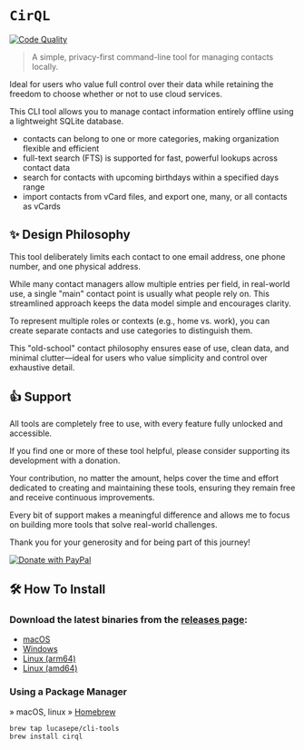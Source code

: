 # `CirQL`

[![Code Quality](https://img.shields.io/badge/Code_Quality-A+-brightgreen?style=for-the-badge&logo=go&logoColor=white)](https://goreportcard.com/report/github.com/lucasepe/drop)


> A simple, privacy-first command-line tool for managing contacts locally.

Ideal for users who value full control over their data while retaining the freedom to choose whether or not to use cloud services.

This CLI tool allows you to manage contact information entirely offline using a lightweight SQLite database.

- contacts can belong to one or more categories, making organization flexible and efficient 
- full-text search (FTS) is supported for fast, powerful lookups across contact data
- search for contacts with upcoming birthdays within a specified days range
- import contacts from vCard files, and export one, many, or all contacts as vCards

## ✨ Design Philosophy

This tool deliberately limits each contact to one email address, one phone number, and one physical address.

While many contact managers allow multiple entries per field, in real-world use, a single "main" contact 
point is usually what people rely on. This streamlined approach keeps the data model simple and encourages clarity.

To represent multiple roles or contexts (e.g., home vs. work), you can create separate contacts and use 
categories to distinguish them.

This "old-school" contact philosophy ensures ease of use, clean data, and minimal clutter—ideal 
for users who value simplicity and control over exhaustive detail.

## 👍 Support

All tools are completely free to use, with every feature fully unlocked and accessible.

If you find one or more of these tool helpful, please consider supporting its development with a donation.

Your contribution, no matter the amount, helps cover the time and effort dedicated to creating and maintaining these tools, ensuring they remain free and receive continuous improvements.

Every bit of support makes a meaningful difference and allows me to focus on building more tools that solve real-world challenges.

Thank you for your generosity and for being part of this journey!

[![Donate with PayPal](https://img.shields.io/badge/💸-Tip%20me%20on%20PayPal-0070ba?style=for-the-badge&logo=paypal&logoColor=white)](https://www.paypal.com/cgi-bin/webscr?cmd=_s-xclick&hosted_button_id=FV575PVWGXZBY&source=url)


## 🛠️ How To Install

### Download the latest binaries from the [releases page](https://github.com/lucasepe/cirql/releases/latest):

- [macOS](https://github.com/lucasepe/cirql/releases/latest)
- [Windows](https://github.com/lucasepe/cirql/releases/latest)
- [Linux (arm64)](https://github.com/lucasepe/cirql/releases/latest)
- [Linux (amd64)](https://github.com/lucasepe/cirql/releases/latest)

### Using a Package Manager

» macOS, linux » [Homebrew](https://brew.sh/)

```sh
brew tap lucasepe/cli-tools
brew install cirql
```
